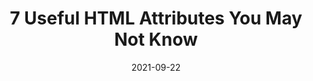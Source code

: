 ---
date: 2021-09-22
hidden: true
publisher: learnpine
tags:
  - html
target_url: https://learnpine.com/blog/7-useful-html-attributes-you-may-not-know
title: 7 Useful HTML Attributes You May Not Know
---